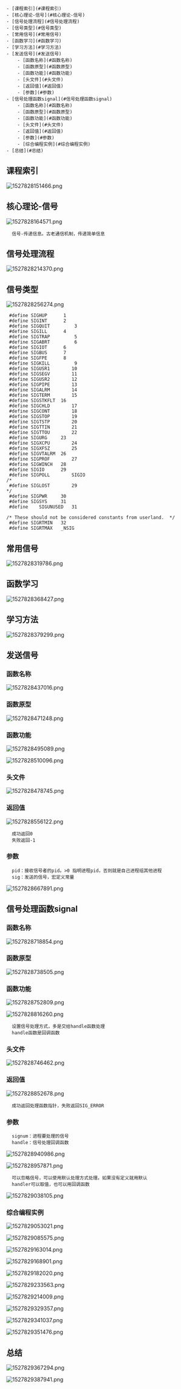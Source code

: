 <!-- TOC depthFrom:1 depthTo:6 withLinks:1 updateOnSave:1 orderedList:0 -->

	- [课程索引](#课程索引)
	- [核心理论-信号](#核心理论-信号)
	- [信号处理流程](#信号处理流程)
	- [信号类型](#信号类型)
	- [常用信号](#常用信号)
	- [函数学习](#函数学习)
	- [学习方法](#学习方法)
	- [发送信号](#发送信号)
		- [函数名称](#函数名称)
		- [函数原型](#函数原型)
		- [函数功能](#函数功能)
		- [头文件](#头文件)
		- [返回值](#返回值)
		- [参数](#参数)
	- [信号处理函数signal](#信号处理函数signal)
		- [函数名称](#函数名称)
		- [函数原型](#函数原型)
		- [函数功能](#函数功能)
		- [头文件](#头文件)
		- [返回值](#返回值)
		- [参数](#参数)
		- [综合编程实例](#综合编程实例)
	- [总结](#总结)

<!-- /TOC -->

## 课程索引

![1527828151466.png](image/1527828151466.png)


## 核心理论-信号

![1527828164571.png](image/1527828164571.png)

      信号-传递信息。古老通信机制，传递简单信息

## 信号处理流程

![1527828214370.png](image/1527828214370.png)

## 信号类型

![1527828256274.png](image/1527828256274.png)

```
 #define SIGHUP		 1
 #define SIGINT		 2
 #define SIGQUIT		 3
 #define SIGILL		 4
 #define SIGTRAP		 5
 #define SIGABRT		 6
 #define SIGIOT		 6
 #define SIGBUS		 7
 #define SIGFPE		 8
 #define SIGKILL		 9
 #define SIGUSR1		10
 #define SIGSEGV		11
 #define SIGUSR2		12
 #define SIGPIPE		13
 #define SIGALRM		14
 #define SIGTERM		15
 #define SIGSTKFLT	16
 #define SIGCHLD		17
 #define SIGCONT		18
 #define SIGSTOP		19
 #define SIGTSTP		20
 #define SIGTTIN		21
 #define SIGTTOU		22
 #define SIGURG		23
 #define SIGXCPU		24
 #define SIGXFSZ		25
 #define SIGVTALRM	26
 #define SIGPROF		27
 #define SIGWINCH	28
 #define SIGIO		29
 #define SIGPOLL		SIGIO
/*
 #define SIGLOST		29
*/
 #define SIGPWR		30
 #define SIGSYS		31
 #define	SIGUNUSED	31

/* These should not be considered constants from userland.  */
 #define SIGRTMIN	32
 #define SIGRTMAX	_NSIG
```
## 常用信号

![1527828319786.png](image/1527828319786.png)

## 函数学习

![1527828368427.png](image/1527828368427.png)

## 学习方法

![1527828379299.png](image/1527828379299.png)

## 发送信号

### 函数名称

![1527828437016.png](image/1527828437016.png)


### 函数原型

![1527828471248.png](image/1527828471248.png)


### 函数功能

![1527828495089.png](image/1527828495089.png)

![1527828510096.png](image/1527828510096.png)

### 头文件

![1527828478745.png](image/1527828478745.png)

### 返回值

![1527828556122.png](image/1527828556122.png)

      成功返回0
      失败返回-1

### 参数

      pid：接收信号者的pid。>0 指明进程pid，否则就是自己进程组其他进程
      sig：发送的信号，宏定义常量

![1527828667891.png](image/1527828667891.png)

## 信号处理函数signal

### 函数名称

![1527828718854.png](image/1527828718854.png)

### 函数原型

![1527828738505.png](image/1527828738505.png)


### 函数功能

![1527828752809.png](image/1527828752809.png)

![1527828816260.png](image/1527828816260.png)

      设置信号处理方式，多是交给handle函数处理
      handle函数是回调函数

### 头文件

![1527828746462.png](image/1527828746462.png)

### 返回值

![1527828852678.png](image/1527828852678.png)

      成功返回处理函数指针，失败返回SIG_ERROR

### 参数

      signum：进程要处理的信号
      handle：信号处理回调函数

![1527828940986.png](image/1527828940986.png)

![1527828957871.png](image/1527828957871.png)

      可以忽略信号，可以使用默认处理方式处理。如果没有定义就用默认
      handler可以取值，也可以用回调函数

![1527829038105.png](image/1527829038105.png)

### 综合编程实例

![1527829053021.png](image/1527829053021.png)

![1527829085575.png](image/1527829085575.png)

![1527829163014.png](image/1527829163014.png)

![1527829168901.png](image/1527829168901.png)

![1527829182020.png](image/1527829182020.png)

![1527829233563.png](image/1527829233563.png)

![1527829214009.png](image/1527829214009.png)

![1527829329357.png](image/1527829329357.png)

![1527829341037.png](image/1527829341037.png)

![1527829351476.png](image/1527829351476.png)

## 总结

![1527829367294.png](image/1527829367294.png)

![1527829387941.png](image/1527829387941.png)
